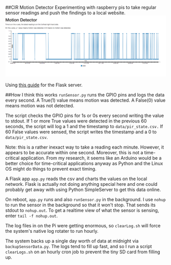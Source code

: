 ##CIR Motion Detector
Experimenting with raspberry pis to take regular sensor readings and push the findings
to a local website.
![](motion_detector.png)

Using [this guide](http://www.mattrichardson.com/Raspberry-Pi-Flask/index.html)
for the Flask server.

##How I think this works
`runSensor.py` runs the GPIO pins and logs the data every second. A True(1)
value means motion was detected. A False(0) value means motion was not
detected. 

The script checks the GPIO pins for 1s or 0s every second writing the value to
stdout. If 1 or more True values were detected in the previous 60 seconds, the
script will log a 1 and the timestamp to `data/pir_state.csv.` If 60 False
values were sensed, the script writes the timestamp and a 0 to
`data/pir_state.csv`.

Note: this is a rather inexact way to take a reading each minute. However, it
appears to be accurate within one second. Moreover, this is not a time-critical
application. From my research, it seems like an Arduino would be a better
choice for time-critical applications anyway as Python and the Linux OS might
do things to prevent exact timing.

A Flask app `app.py` reads the csv and charts the values on the local network.
Flask is actually not doing anything special here and one could probably get
away with using Python SimpleServer to get this data online.

On reboot, `app.py` runs and also `runSensor.py` in the background. I use
`nohup` to run the sensor in the background so that it won't stop. That sends
its stdout to `nohup.out`. To get a realtime view of what the sensor is
sensing, enter `tail -f nohup.out`.

The log files in on the Pi were getting enormous, so `clearLog.sh` will force
the system's native log rotater to run hourly.

The system backs up a single day worth of data at midnight via
`backupSensorData.py`. The logs tend to fill up fast, and so I run a script
`clearLogs.sh` on an hourly cron job to prevent the tiny SD card from filling
up.
